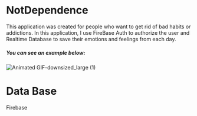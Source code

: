 # NotDependence
This application was created for people who want to get rid of bad habits or addictions. In this application, I use FireBase Auth to authorize the user and Realtime Database to save their emotions and feelings from each day.

##### You can see an example below:

![Animated GIF-downsized_large (1)](https://user-images.githubusercontent.com/70888241/122919215-a7c99e80-d368-11eb-9f9d-8336de7541f9.gif)


# Data Base
Firebase
